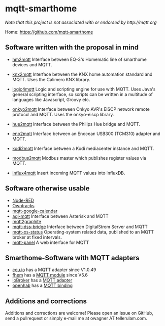 mqtt-smarthome
==============

_Note that this project is not associated with or endorsed by http://mqtt.org_

Home: https://github.com/mqtt-smarthome


Software written with the proposal in mind
------------------------------------------

* [hm2mqtt](https://github.com/owagner/hm2mqtt)
  Interface between EQ-3's Homematic line of smarthome devices and MQTT.
  
* [knx2mqtt](https://github.com/owagner/knx2mqtt)
  Interface between the KNX home automation standard and MQTT. Uses the Calimero KNX library.
  
* [logic4mqtt](https://github.com/owagner/logic4mqtt)
  Logic and scripting engine for use with MQTT. Uses Java's general scripting interface, so
  scripts can be written in a multitude of languages like Javascript, Groovy etc. 
  
* [onkyo2mqtt](https://github.com/owagner/onkyo2mqtt)
  Interface between Onkyo AVR's EISCP network remote protocol and MQTT. Uses the onkyo-eiscp library.

* [hue2mqtt](https://github.com/owagner/hue2mqtt)
  Interface between the Philips Hue bridge and MQTT.
  
* [eno2mqtt](https://github.com/owagner/eno2mqtt)
  Interface between an Enocean USB300 (TCM310) adapter and MQTT.

* [kodi2mqtt](https://github.com/owagner/kodi2mqtt)
  Interface between a Kodi mediacenter instance and MQTT.

* [modbus2mqtt](https://github.com/owagner/modbus2mqtt)
  Modbus master which publishes register values via MQTT. 

* [influx4mqtt](https://github.com/hobbyquaker/influx4mqtt)
  Insert incoming MQTT values into InfluxDB.

Software otherwise usable 
---------------------------
* [Node-RED](http://nodered.org/)
* [Owntracks](http://owntracks.org/)
* [mqtt-google-calendar](https://github.com/denschu/mqtt-google-calendar)
* [agi-mqtt](https://github.com/jpmens/agi-mqtt) 
  Interface between Asterisk and MQTT
* [mqtt2graphite](https://github.com/jpmens/mqtt2graphite) 
* [mqtt-dss-bridge](https://github.com/cgHome/mqtt-dss-bridge)
  Interface between DigitalStrom Server and MQTT
* [mqtt-os-status](https://github.com/oskarhagberg/mqtt-os-status)
  Operating-system related data, published to an MQTT broker at fixed intervals.
* [mqtt-panel](https://github.com/fabaff/mqtt-panel)
  A web interface for MQTT

Smarthome-Software with MQTT adapters
---------------------------
* [ccu.io](https://github.com/hobbyquaker/ccu.io) has a MQTT adapter since V1.0.49
* [fhem](http://fhem.de/) has a [MQTT module](http://fhem.de/commandref.html#MQTT) since V5.6 
* [ioBroker](https://github.com/ioBroker) has a [MQTT adapter](https://github.com/ioBroker/ioBroker.mqtt)
* [openhab](https://github.com/openhab)
  has a [MQTT binding](https://github.com/openhab/openhab/wiki/MQTT-Binding)


Additions and corrections
-------------------------
Additions and corrections are welcome! Please open an issue on GitHub, send a 
pullrequest or simply e-mail me at owagner AT tellerulam.com.
